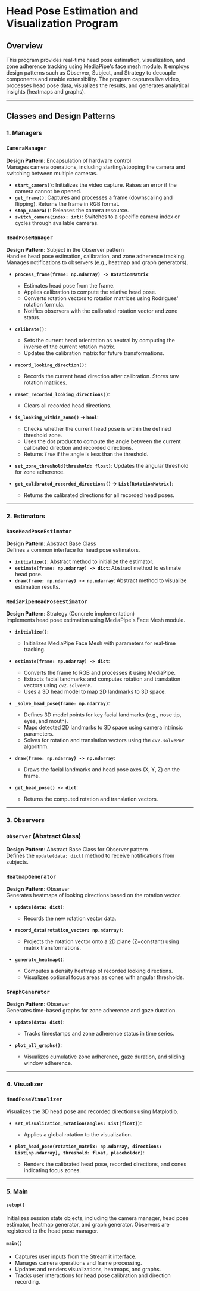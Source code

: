 # Head Pose Estimation and Visualization Program

## Overview

This program provides real-time head pose estimation, visualization, and zone adherence tracking using MediaPipe's face mesh module. It employs design patterns such as Observer, Subject, and Strategy to decouple components and enable extensibility. The program captures live video, processes head pose data, visualizes the results, and generates analytical insights (heatmaps and graphs).

---

## Classes and Design Patterns

### 1. **Managers**

### **`CameraManager`**
**Design Pattern**: Encapsulation of hardware control  
Manages camera operations, including starting/stopping the camera and switching between multiple cameras.

- **`start_camera()`**: Initializes the video capture. Raises an error if the camera cannot be opened.
- **`get_frame()`**: Captures and processes a frame (downscaling and flipping). Returns the frame in RGB format.
- **`stop_camera()`**: Releases the camera resource.
- **`switch_camera(index: int)`**: Switches to a specific camera index or cycles through available cameras.

### **`HeadPoseManager`**
**Design Pattern**: Subject in the Observer pattern  
Handles head pose estimation, calibration, and zone adherence tracking. Manages notifications to observers (e.g., heatmap and graph generators).

- **`process_frame(frame: np.ndarray) -> RotationMatrix`**:  
  - Estimates head pose from the frame.
  - Applies calibration to compute the relative head pose.
  - Converts rotation vectors to rotation matrices using Rodrigues' rotation formula.
  - Notifies observers with the calibrated rotation vector and zone status.

- **`calibrate()`**:  
  - Sets the current head orientation as neutral by computing the inverse of the current rotation matrix.
  - Updates the calibration matrix for future transformations.

- **`record_looking_direction()`**:  
  - Records the current head direction after calibration. Stores raw rotation matrices.

- **`reset_recorded_looking_directions()`**:  
  - Clears all recorded head directions.

- **`is_looking_within_zone()` -> `bool`**:  
  - Checks whether the current head pose is within the defined threshold zone.
  - Uses the dot product to compute the angle between the current calibrated direction and recorded directions.
  - Returns `True` if the angle is less than the threshold.

- **`set_zone_threshold(threshold: float)`**: Updates the angular threshold for zone adherence.

- **`get_calibrated_recorded_directions()` -> `List[RotationMatrix]`**:  
  - Returns the calibrated directions for all recorded head poses.

---

### 2. **Estimators**

### **`BaseHeadPoseEstimator`**
**Design Pattern**: Abstract Base Class  
Defines a common interface for head pose estimators.

- **`initialize()`**: Abstract method to initialize the estimator.
- **`estimate(frame: np.ndarray) -> dict`**: Abstract method to estimate head pose.
- **`draw(frame: np.ndarray) -> np.ndarray`**: Abstract method to visualize estimation results.

### **`MediaPipeHeadPoseEstimator`**
**Design Pattern**: Strategy (Concrete implementation)  
Implements head pose estimation using MediaPipe's Face Mesh module.

- **`initialize()`**:  
  - Initializes MediaPipe Face Mesh with parameters for real-time tracking.

- **`estimate(frame: np.ndarray) -> dict`**:  
  - Converts the frame to RGB and processes it using MediaPipe.
  - Extracts facial landmarks and computes rotation and translation vectors using `cv2.solvePnP`.
  - Uses a 3D head model to map 2D landmarks to 3D space.

- **`_solve_head_pose(frame: np.ndarray)`**:  
  - Defines 3D model points for key facial landmarks (e.g., nose tip, eyes, and mouth).
  - Maps detected 2D landmarks to 3D space using camera intrinsic parameters.
  - Solves for rotation and translation vectors using the `cv2.solvePnP` algorithm.

- **`draw(frame: np.ndarray) -> np.ndarray`**:  
  - Draws the facial landmarks and head pose axes (X, Y, Z) on the frame.

- **`get_head_pose() -> dict`**:  
  - Returns the computed rotation and translation vectors.

---

### 3. **Observers**

### **`Observer` (Abstract Class)**
**Design Pattern**: Abstract Base Class for Observer pattern  
Defines the `update(data: dict)` method to receive notifications from subjects.

### **`HeatmapGenerator`**
**Design Pattern**: Observer  
Generates heatmaps of looking directions based on the rotation vector.

- **`update(data: dict)`**:  
  - Records the new rotation vector data.
  
- **`record_data(rotation_vector: np.ndarray)`**:  
  - Projects the rotation vector onto a 2D plane (Z=constant) using matrix transformations.

- **`generate_heatmap()`**:  
  - Computes a density heatmap of recorded looking directions.
  - Visualizes optional focus areas as cones with angular thresholds.

### **`GraphGenerator`**
**Design Pattern**: Observer  
Generates time-based graphs for zone adherence and gaze duration.

- **`update(data: dict)`**:  
  - Tracks timestamps and zone adherence status in time series.
  
- **`plot_all_graphs()`**:  
  - Visualizes cumulative zone adherence, gaze duration, and sliding window adherence.

---

### 4. **Visualizer**

### **`HeadPoseVisualizer`**
Visualizes the 3D head pose and recorded directions using Matplotlib.

- **`set_visualization_rotation(angles: List[float])`**:  
  - Applies a global rotation to the visualization.

- **`plot_head_pose(rotation_matrix: np.ndarray, directions: List[np.ndarray], threshold: float, placeholder)`**:  
  - Renders the calibrated head pose, recorded directions, and cones indicating focus zones.

---

### 5. **Main**

#### **`setup()`**
Initializes session state objects, including the camera manager, head pose estimator, heatmap generator, and graph generator. Observers are registered to the head pose manager.

#### **`main()`**
- Captures user inputs from the Streamlit interface.
- Manages camera operations and frame processing.
- Updates and renders visualizations, heatmaps, and graphs.
- Tracks user interactions for head pose calibration and direction recording.
